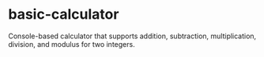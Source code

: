 # basic-calculator
Console-based calculator that supports addition, subtraction, multiplication, division, and modulus for two integers.

